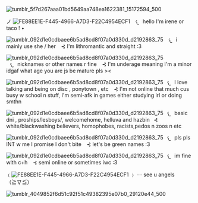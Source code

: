 ![tumblr_5f7d267aaa01bd5649aa748ea1622381_15172594_500](https://github.com/user-attachments/assets/cac3d55d-1dd0-4a98-b00d-84cb2acd89cf)


ノ ![FE88EE1E-F445-4966-A7D3-F22C4954ECF1](https://github.com/user-attachments/assets/2ee1412a-f095-491d-95cc-3afdde133177)
⠀𐔌⠀hello I'm irene or taco ! • 

![tumblr_092d1e0cdbaee6b5ad8cd8f07a0d330d_d2192863_75](https://github.com/user-attachments/assets/8f746f85-fd0c-42f7-b383-7ecba7449249)
⠀𐔌⠀i mainly use she / her ⠀⊰ I'm lithromantic and straight :3

![tumblr_092d1e0cdbaee6b5ad8cd8f07a0d330d_d2192863_75](https://github.com/user-attachments/assets/30d86b29-4ea4-4f21-a407-c5e342f6ec46)
⠀𐔌⠀nicknames or other names r fine ⠀⊰ I'm underage meaning I'm a minor idgaf what age you are js be mature pls ><

![tumblr_092d1e0cdbaee6b5ad8cd8f07a0d330d_d2192863_75](https://github.com/user-attachments/assets/30d86b29-4ea4-4f21-a407-c5e342f6ec46)⠀𐔌⠀I love talking and being on disc , ponytown , etc ⠀⊰ I'm not online that much cus busy w school n stuff, I'm semi-afk in games either studying irl or doing smthn 

![tumblr_092d1e0cdbaee6b5ad8cd8f07a0d330d_d2192863_75](https://github.com/user-attachments/assets/30d86b29-4ea4-4f21-a407-c5e342f6ec46)⠀𐔌⠀basic dni , proships/lesboys/, welcomehome, helluva and hazbin⠀⊰ white/blackwashing believers, homophobes, racists,pedos n zoos n etc

![tumblr_092d1e0cdbaee6b5ad8cd8f07a0d330d_d2192863_75](https://github.com/user-attachments/assets/30d86b29-4ea4-4f21-a407-c5e342f6ec46)⠀𐔌⠀pls pls INT w me I promise I don't bite ⠀⊰ let's be green names :3

![tumblr_092d1e0cdbaee6b5ad8cd8f07a0d330d_d2192863_75](https://github.com/user-attachments/assets/30d86b29-4ea4-4f21-a407-c5e342f6ec46)⠀𐔌⠀im fine with c+h ⠀⊰ semi online or sometimes iwc  :3

﹙![FE88EE1E-F445-4966-A7D3-F22C4954ECF1](https://github.com/user-attachments/assets/4dbcdfda-06bb-4288-a362-142cf1b016ef)
﹚    ┈  see u angels  （≧∇≦）

![tumblr_4049852f6d51c92f51c49382395e07b0_29120e44_500](https://github.com/user-attachments/assets/799c27cb-021d-46c3-bd7f-a7a042afed9c)
